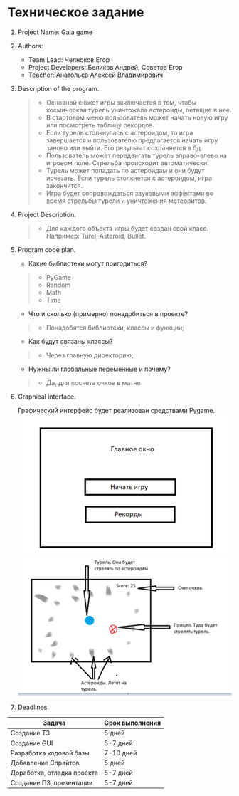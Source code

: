 # Техническое задание

1. Project Name: Gala game
2. Authors:
    - Team Lead: Челноков Егор
    - Project Developers: Беликов Андрей, Советов Егор
    - Teacher: Анатольев Алексей Владимирович
3. Description of the program.
    
      >- Основной сюжет игры заключается в том, чтобы космическая турель уничтожала астероиды, летящие в нее.
      >- В стартовом меню пользователь может начать новую игру или посмотреть таблицу рекордов.
      >- Если турель столкнулась с астероидом, то игра завершается и пользователю предлагается начать игру заново или выйти.
         Его результат сохраняется в бд.
      >- Пользователь может передвигать турель вправо-влево на игровом поле. Стрельба происходит автоматически.
      >- Турель может попадать по астероидам и они будут исчезать. Если турель столкнется с астероидом, игра закончится.
      >- Игра будет сопровождаться звуковыми эффектами во время стрельбы турели и уничтожения метеоритов.
4. Project Description.
      >- Для каждого объекта игры будет создан свой класс. Например: Turel, Asteroid, Bullet.
5. Program code plan.
      - Какие библиотеки могут пригодиться?
      >- PyGame
      >- Random
      >- Math
      >- Time
      - Что и сколько (примерно) понадобиться в проекте?
      >- Понадобятся библиотеки, классы и функции;
      - Как будут связаны классы?
      >- Через главную директорию;
      - Нужны ли глобальные переменные и почему?
      >- Да, для посчета очков в матче
6. Graphical interface.

     Графический интерфейс будет реализован средствами Pygame.
     ![](2024-12-15_11-33-28.png)
     ![](2024-12-15_11-40-27.png)
7. Deadlines.

| Задача                     | Срок выполнения |
|----------------------------|-----------------|
| Создание ТЗ                | 5 дней          |
| Создание GUI               | 5-7 дней        |
| Разработка кодовой базы    | 7-10 дней       |
| Добавление Спрайтов        | 5 дней          |
| Доработка, отладка проекта | 5-7 дней        |
| Создание ПЗ, презентации   | 5-7 дней        |

